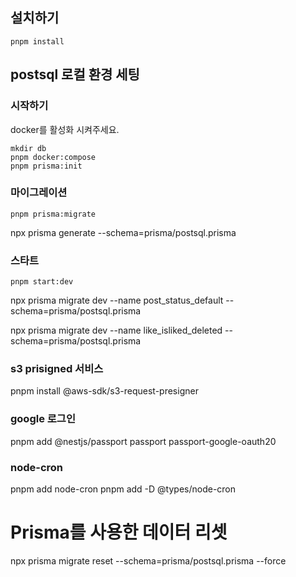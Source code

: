 ## 설치하기

```
pnpm install
```

## postsql 로컬 환경 세팅

### 시작하기

docker를 활성화 시켜주세요.

```
mkdir db
pnpm docker:compose
pnpm prisma:init
```

### 마이그레이션

```
pnpm prisma:migrate
```

npx prisma generate --schema=prisma/postsql.prisma

### 스타트

```
pnpm start:dev
```

npx prisma migrate dev --name post_status_default --schema=prisma/postsql.prisma

npx prisma migrate dev --name like_isliked_deleted --schema=prisma/postsql.prisma

### s3 prisigned 서비스

pnpm install @aws-sdk/s3-request-presigner

### google 로그인

pnpm add @nestjs/passport passport passport-google-oauth20

### node-cron

pnpm add node-cron
pnpm add -D @types/node-cron

# Prisma를 사용한 데이터 리셋

npx prisma migrate reset --schema=prisma/postsql.prisma --force
